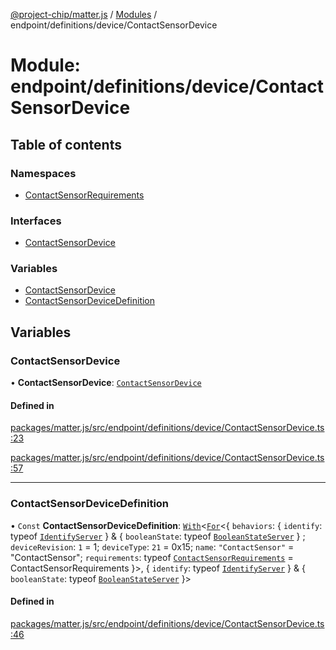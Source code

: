 [@project-chip/matter.js](../README.md) / [Modules](../modules.md) / endpoint/definitions/device/ContactSensorDevice

# Module: endpoint/definitions/device/ContactSensorDevice

## Table of contents

### Namespaces

- [ContactSensorRequirements](endpoint_definitions_device_ContactSensorDevice.ContactSensorRequirements.md)

### Interfaces

- [ContactSensorDevice](../interfaces/endpoint_definitions_device_ContactSensorDevice.ContactSensorDevice.md)

### Variables

- [ContactSensorDevice](endpoint_definitions_device_ContactSensorDevice.md#contactsensordevice)
- [ContactSensorDeviceDefinition](endpoint_definitions_device_ContactSensorDevice.md#contactsensordevicedefinition)

## Variables

### ContactSensorDevice

• **ContactSensorDevice**: [`ContactSensorDevice`](../interfaces/endpoint_definitions_device_ContactSensorDevice.ContactSensorDevice.md)

#### Defined in

[packages/matter.js/src/endpoint/definitions/device/ContactSensorDevice.ts:23](https://github.com/project-chip/matter.js/blob/3adaded6/packages/matter.js/src/endpoint/definitions/device/ContactSensorDevice.ts#L23)

[packages/matter.js/src/endpoint/definitions/device/ContactSensorDevice.ts:57](https://github.com/project-chip/matter.js/blob/3adaded6/packages/matter.js/src/endpoint/definitions/device/ContactSensorDevice.ts#L57)

___

### ContactSensorDeviceDefinition

• `Const` **ContactSensorDeviceDefinition**: [`With`](node_export._internal_.md#with)\<[`For`](behavior_cluster_export._internal_.EndpointType.md#for)\<\{ `behaviors`: \{ `identify`: typeof [`IdentifyServer`](behavior_definitions_identify_export.IdentifyServer.md)  } & \{ `booleanState`: typeof [`BooleanStateServer`](../classes/behavior_definitions_boolean_state_export.BooleanStateServer.md)  } ; `deviceRevision`: ``1`` = 1; `deviceType`: ``21`` = 0x15; `name`: ``"ContactSensor"`` = "ContactSensor"; `requirements`: typeof [`ContactSensorRequirements`](endpoint_definitions_device_ContactSensorDevice.ContactSensorRequirements.md) = ContactSensorRequirements }\>, \{ `identify`: typeof [`IdentifyServer`](behavior_definitions_identify_export.IdentifyServer.md)  } & \{ `booleanState`: typeof [`BooleanStateServer`](../classes/behavior_definitions_boolean_state_export.BooleanStateServer.md)  }\>

#### Defined in

[packages/matter.js/src/endpoint/definitions/device/ContactSensorDevice.ts:46](https://github.com/project-chip/matter.js/blob/3adaded6/packages/matter.js/src/endpoint/definitions/device/ContactSensorDevice.ts#L46)

